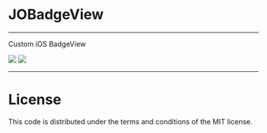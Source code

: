 JOBadgeView
===========
-----------

Custom iOS BadgeView

[![](http://www.smashingmykeyboard.com/wp-content/uploads/2012/01/Screen-Shot-2012-01-04-at-9.50.25-PM1.png)](http://www.smashingmykeyboard.com/wp-content/uploads/2012/01/Screen-Shot-2012-01-04-at-9.50.25-PM1.png)
[![](http://www.smashingmykeyboard.com/wp-content/uploads/2012/01/Screen-Shot-2012-01-04-at-9.57.28-PM.png)](http://www.smashingmykeyboard.com/wp-content/uploads/2012/01/Screen-Shot-2012-01-04-at-9.57.28-PM.png)


-------
License
=======

This code is distributed under the terms and conditions of the MIT license. 
